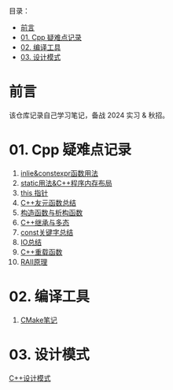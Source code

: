 目录：
- [前言](#前言)
- [01. Cpp 疑难点记录](#01-cpp-疑难点记录)
- [02. 编译工具](#02-编译工具)
- [03. 设计模式](#03-设计模式)


# 前言
该仓库记录自己学习笔记，备战 2024 实习 & 秋招。

# 01. Cpp 疑难点记录

1.  [inlie&constexpr函数用法](CppGuide/01inline和constexpr函数用法.md)
2.  [static用法&C++程序内存布局](CppGuide/02static用法总结&C++程序内存布局.md)
3.  [this 指针](CppGuide/03this指针.md)
4.  [C++友元函数总结](CppGuide/04C++友元总结.md)
5.  [构造函数与析构函数](CppGuide/05构造函数与析构函数.md)
6.  [C++继承与多态](CppGuide/06C++继承与多态.md)
7.  [const关键字总结](CppGuide/07const关键字总结.md)
8.  [IO总结](CppGuide/08IO总结.md)
9.  [C++重载函数](CppGuide/09重载运算符.md)
10. [RAII原理](CppGuide/10RAII原理.md)

# 02. 编译工具
1. [CMake笔记](CMake/CMake笔记自用版.md) 

# 03. 设计模式
[C++设计模式](DesignPatterns/C++设计模式.md)
